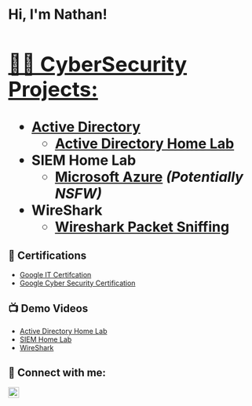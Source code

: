 <h1>Hi, I'm Nathan! <br/><a href="https://github.com/joshmadakor1">
<h2>👨‍💻 CyberSecurity Projects:</h2>

- <b>Active Directory </b>
  - [Active Directory Home Lab]((https://github.com/Nathan-keyes/ActiveDirectoryLab](https://github.com/Nathan-keyes/ActiveDirectoryLab)))
- <b>SIEM Home Lab</b>
  - [Microsoft Azure](https://github.com/joshmadakor1/4chan-Image-Analysis-Middleware-C964) <b><i>(Potentially NSFW)</b></i>
- <b>WireShark</b>
  - [Wireshark Packet Sniffing](https://github.com/joshmadakor1/4chan-Image-Analysis-Middleware-C964) <b><i></b></i>

<h2>📄 Certifications</h2>

- [Google IT Certifcation](https://www.youtube.com/watch?v=a83ASGn_V_s)
- [Google Cyber Security Certification](https://www.youtube.com/watch?v=a83ASGn_V_s)
  
<h2>📺 Demo Videos</h2>

- [Active Directory Home Lab](https://www.youtube.com/watch?v=a83ASGn_V_s)
- [SIEM Home Lab](https://www.youtube.com/watch?v=uHy3oM7NnoU)
- [WireShark](https://www.youtube.com/watch?v=N-L9hklSlNk)

<h2> 🤳 Connect with me:</h2>

[<img align="left" alt="Nathan KEyes | LinkedIn" width="22px" src="[https://cdn.jsdelivr.net/npm/simple-icons@v3/icons/linkedin.svg](https://www.linkedin.com/in/nathan-keyes/)" />][linkedin]


[twitter]: https://twitter.com/joshmadakor
[youtube]: https://www.youtube.com/c/joshmadakor
[instagram]: https://www.instagram.com/joshmadakor/
[linkedin]: https://linkedin.com/in/joshmadakor

<!--
**joshmadakor1/joshmadakor1** is a ✨ _special_ ✨ repository because its `README.md` (this file) appears on your GitHub profile.

Here are some ideas to get you started:

- 🔭 I’m currently working on ...
- 🌱 I’m currently learning ...
- 👯 I’m looking to collaborate on ...
- 🤔 I’m looking for help with ...
- 💬 Ask me about ...
- 📫 How to reach me: ...
- 😄 Pronouns: ...
- ⚡ Fun fact: ...
-->
